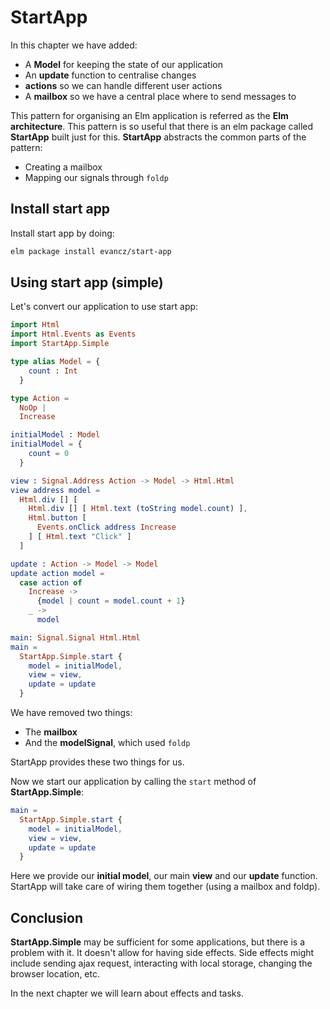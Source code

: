 # StartApp

In this chapter we have added:

- A __Model__ for keeping the state of our application
- An __update__ function to centralise changes
- __actions__ so we can handle different user actions
- A __mailbox__ so we have a central place where to send messages to

This pattern for organising an Elm application is referred as the __Elm architecture__. This pattern is so useful that there is an elm package called __StartApp__ built just for this. __StartApp__ abstracts the common parts of the pattern:

- Creating a mailbox
- Mapping our signals through `foldp`

## Install start app 

Install start app by doing:

```bash
elm package install evancz/start-app
```

## Using start app (simple)

Let's convert our application to use start app:

```elm
import Html
import Html.Events as Events
import StartApp.Simple

type alias Model = {
    count : Int
  }

type Action =
  NoOp |
  Increase

initialModel : Model
initialModel = {
    count = 0
  }

view : Signal.Address Action -> Model -> Html.Html
view address model =
  Html.div [] [
    Html.div [] [ Html.text (toString model.count) ],
    Html.button [
      Events.onClick address Increase
    ] [ Html.text "Click" ]
  ]

update : Action -> Model -> Model
update action model =
  case action of
    Increase ->
      {model | count = model.count + 1}
    _ ->
      model

main: Signal.Signal Html.Html
main =
  StartApp.Simple.start {
    model = initialModel,
    view = view,
    update = update
  }
```

We have removed two things:

- The __mailbox__
- And the __modelSignal__, which used `foldp`

StartApp provides these two things for us.

Now we start our application by calling the `start` method of __StartApp.Simple__:

```elm
main =
  StartApp.Simple.start {
    model = initialModel,
    view = view,
    update = update
  }
```

Here we provide our __initial model__, our main __view__ and our __update__ function. StartApp will take care of wiring them together (using a mailbox and foldp).

## Conclusion

__StartApp.Simple__ may be sufficient for some applications, but there is a problem with it. It doesn't allow for having side effects. Side effects might include sending ajax request, interacting with local storage, changing the browser location, etc.

In the next chapter we will learn about effects and tasks.
